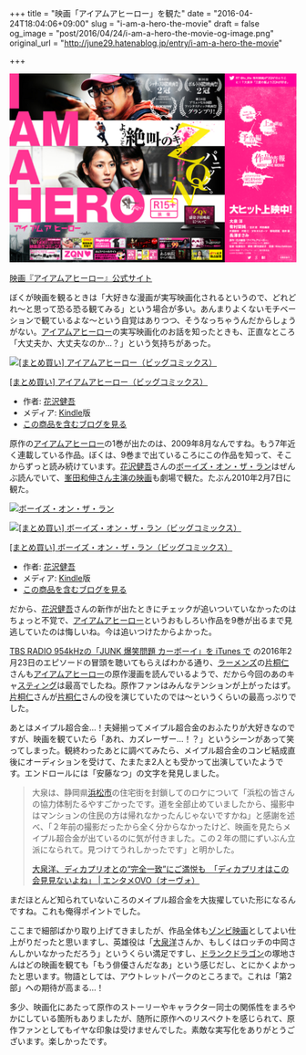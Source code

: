 +++
title = "映画「アイアムアヒーロー」を観た"
date = "2016-04-24T18:04:06+09:00"
slug = "i-am-a-hero-the-movie"
draft = false
og_image = "post/2016/04/24/i-am-a-hero-the-movie-og-image.png"
original_url = "http://june29.hatenablog.jp/entry/i-am-a-hero-the-movie"

+++

<p><span itemscope itemtype="http://schema.org/Photograph"><img src="/post/2016/04/24/i-am-a-hero-the-movie-20160424173139.png" alt="f:id:june29:20160424173139p:plain" title="f:id:june29:20160424173139p:plain" class="hatena-fotolife" itemprop="image"></span></p>

<p><a href="http://www.iamahero-movie.com/" title="花沢健吾による人気漫画がついに映画化！映画『アイアムアヒーロー』公式サイト">映画『アイアムアヒーロー』公式サイト</a></p>

<p>ぼくが映画を観るときは「大好きな漫画が実写映画化されるというので、どれどれ〜と思って恐る恐る観てみる」という場合が多い。あんまりよくないモチベーションで観ているよな〜という自覚はありつつ、そうなっちゃうんだからしょうがない。<a class="keyword" href="http://d.hatena.ne.jp/keyword/%A5%A2%A5%A4%A5%A2%A5%E0%A5%A2%A5%D2%A1%BC%A5%ED%A1%BC">アイアムアヒーロー</a>の実写映画化のお話を知ったときも、正直なところ「大丈夫か、大丈夫なのか…？」という気持ちがあった。</p>

<p></p>
<div class="hatena-asin-detail">
<a href="http://www.amazon.co.jp/exec/obidos/ASIN/B01E873MUK/cameralady-22/"><img src="http://ecx.images-amazon.com/images/I/B133OGw6c%2BS._SL160_.png" class="hatena-asin-detail-image" alt="[まとめ買い] アイアムアヒーロー（ビッグコミックス）" title="[まとめ買い] アイアムアヒーロー（ビッグコミックス）"></a><div class="hatena-asin-detail-info">
<p class="hatena-asin-detail-title"><a href="http://www.amazon.co.jp/exec/obidos/ASIN/B01E873MUK/cameralady-22/">[まとめ買い] アイアムアヒーロー（ビッグコミックス）</a></p>
<ul>
<li>
<span class="hatena-asin-detail-label">作者:</span> <a class="keyword" href="http://d.hatena.ne.jp/keyword/%B2%D6%C2%F4%B7%F2%B8%E3">花沢健吾</a>
</li>
<li>
<span class="hatena-asin-detail-label">メディア:</span> <a class="keyword" href="http://d.hatena.ne.jp/keyword/Kindle">Kindle</a>版</li>
<li><a href="http://d.hatena.ne.jp/asin/B01E873MUK/cameralady-22" target="_blank">この商品を含むブログを見る</a></li>
</ul>
</div>
<div class="hatena-asin-detail-foot"></div>
</div>

<p>原作の<a class="keyword" href="http://d.hatena.ne.jp/keyword/%A5%A2%A5%A4%A5%A2%A5%E0%A5%A2%A5%D2%A1%BC%A5%ED%A1%BC">アイアムアヒーロー</a>の1巻が出たのは、2009年8月なんですね。もう7年近く連載している作品。ぼくは、9巻まで出ているころにこの作品を知って、そこからずっと読み続けています。<a class="keyword" href="http://d.hatena.ne.jp/keyword/%B2%D6%C2%F4%B7%F2%B8%E3">花沢健吾</a>さんの<a class="keyword" href="http://d.hatena.ne.jp/keyword/%A5%DC%A1%BC%A5%A4%A5%BA%A1%A6%A5%AA%A5%F3%A1%A6%A5%B6%A1%A6%A5%E9%A5%F3">ボーイズ・オン・ザ・ラン</a>はぜんぶ読んでいて、<a href="http://botr.jp/" title="青春はやさしくて残酷だ">峯田和伸さん主演の映画</a>も劇場で観た。たぶん2010年2月7日に観た。</p>

<p><a data-flickr-embed="true" href="https://www.flickr.com/photos/june29/4331846513/in/photostream/" title="ボーイズ・オン・ザ・ラン"><img src="https://farm5.staticflickr.com/4006/4331846513_ec62a8f26d_z.jpg" width="640" height="428" alt="ボーイズ・オン・ザ・ラン"></a><script async src="//embedr.flickr.com/assets/client-code.js" charset="utf-8"></script></p>

<p></p>
<div class="hatena-asin-detail">
<a href="http://www.amazon.co.jp/exec/obidos/ASIN/B00U0DVDGM/cameralady-22/"><img src="http://ecx.images-amazon.com/images/I/C1QV3eqKa0S._SL160_.png" class="hatena-asin-detail-image" alt="[まとめ買い] ボーイズ・オン・ザ・ラン（ビッグコミックス）" title="[まとめ買い] ボーイズ・オン・ザ・ラン（ビッグコミックス）"></a><div class="hatena-asin-detail-info">
<p class="hatena-asin-detail-title"><a href="http://www.amazon.co.jp/exec/obidos/ASIN/B00U0DVDGM/cameralady-22/">[まとめ買い] ボーイズ・オン・ザ・ラン（ビッグコミックス）</a></p>
<ul>
<li>
<span class="hatena-asin-detail-label">作者:</span> <a class="keyword" href="http://d.hatena.ne.jp/keyword/%B2%D6%C2%F4%B7%F2%B8%E3">花沢健吾</a>
</li>
<li>
<span class="hatena-asin-detail-label">メディア:</span> <a class="keyword" href="http://d.hatena.ne.jp/keyword/Kindle">Kindle</a>版</li>
<li><a href="http://d.hatena.ne.jp/asin/B00U0DVDGM/cameralady-22" target="_blank">この商品を含むブログを見る</a></li>
</ul>
</div>
<div class="hatena-asin-detail-foot"></div>
</div>

<p>だから、<a class="keyword" href="http://d.hatena.ne.jp/keyword/%B2%D6%C2%F4%B7%F2%B8%E3">花沢健吾</a>さんの新作が出たときにチェックが追いついていなかったのはちょっと不覚で、<a class="keyword" href="http://d.hatena.ne.jp/keyword/%A5%A2%A5%A4%A5%A2%A5%E0%A5%A2%A5%D2%A1%BC%A5%ED%A1%BC">アイアムアヒーロー</a>というおもしろい作品を9巻が出るまで見逃していたのは悔しいね。今は追いつけたからよかった。</p>

<p><a href="https://itunes.apple.com/jp/podcast/junk-bao-xiao-wen-ti-kaboi/id140697625" title=" TBS RADIO 954kHzの「JUNK 爆笑問題 カーボーイ」の過去エピソードを無料ダウンロード、または今後のエピソードを無料登録。">TBS RADIO 954kHzの「JUNK 爆笑問題 カーボーイ」を iTunes で</a> の2016年2月23日のエピソードの冒頭を聴いてもらえばわかる通り、<a class="keyword" href="http://d.hatena.ne.jp/keyword/%A5%E9%A1%BC%A5%E1%A5%F3%A5%BA">ラーメンズ</a>の<a class="keyword" href="http://d.hatena.ne.jp/keyword/%CA%D2%B6%CD%BF%CE">片桐仁</a>さんも<a class="keyword" href="http://d.hatena.ne.jp/keyword/%A5%A2%A5%A4%A5%A2%A5%E0%A5%A2%A5%D2%A1%BC%A5%ED%A1%BC">アイアムアヒーロー</a>の原作漫画を読んでいるようで、だから今回のあのキャ<a class="keyword" href="http://d.hatena.ne.jp/keyword/%A5%B9%A5%C6%A5%A3%A5%F3%A5%B0">スティング</a>は最高でしたね。原作ファンはみんなテンションが上がったはず。<a class="keyword" href="http://d.hatena.ne.jp/keyword/%CA%D2%B6%CD%BF%CE">片桐仁</a>さんが<a class="keyword" href="http://d.hatena.ne.jp/keyword/%CA%D2%B6%CD%BF%CE">片桐仁</a>さんの役を演じていたのでは〜というくらいの最高っぷりでした。</p>

<p>あとはメイプル超合金…！夫婦揃ってメイプル超合金のおふたりが大好きなのですが、映画を観ていたら「あれ、カズレーザー…！？」というシーンがあって笑ってしまった。観終わったあとに調べてみたら、メイプル超合金のコンビ結成直後にオーディションを受けて、たまたま2人とも受かって出演していたようです。エンドロールには「安藤なつ」の文字を発見しました。</p>

<blockquote>
<p>大泉は、静岡県<a class="keyword" href="http://d.hatena.ne.jp/keyword/%C9%CD%BE%BE%BB%D4">浜松市</a>の住宅街を封鎖してのロケについて「浜松の皆さんの協力体制たるやすごかったです。道を全部止めていましたから、撮影中はマンションの住民の方は帰れなかったんじゃないですかね」と感謝を述べ、「２年前の撮影だったから全く分からなかったけど、映画を見たらメイプル超合金が出ているのに気が付きました。この２年の間にずいぶん立派になられて。見つけてうれしかったです」と明かした。</p>
<a href="http://tvfan.kyodo.co.jp/news/topics/1041710" title="大泉洋、ディカプリオとの“完全一致”にご満悦も　「ディカプリオはこの会見見ないよね」 | エンタメOVO（オーヴォ）">大泉洋、ディカプリオとの“完全一致”にご満悦も　「ディカプリオはこの会見見ないよね」 | エンタメOVO（オーヴォ）</a>
</blockquote>


<p>まだほとんど知られていないころのメイプル超合金を大抜擢していた形になるんですね。これも俺得ポイントでした。</p>

<p>ここまで細部ばかり取り上げてきましたが、作品全体も<a class="keyword" href="http://d.hatena.ne.jp/keyword/%A5%BE%A5%F3%A5%D3%B1%C7%B2%E8">ゾンビ映画</a>としてよい仕上がりだったと思いますし、英雄役は「<a class="keyword" href="http://d.hatena.ne.jp/keyword/%C2%E7%C0%F4%CD%CE">大泉洋</a>さんか、もしくはロッチの中岡さんしかいなかっただろう」というくらい満足ですし、<a class="keyword" href="http://d.hatena.ne.jp/keyword/%A5%C9%A5%E9%A5%F3%A5%AF%A5%C9%A5%E9%A5%B4%A5%F3">ドランクドラゴン</a>の塚地さんはどの映画を観ても「もう俳優さんだなあ」という感じだし、とにかくよかったと思います。物語としては、アウトレットパークのところまで。これは「第2部」への期待が高まる…！</p>

<p>多少、映画化にあたって原作のストーリーやキャラクター同士の関係性をまろやかにしている箇所もありましたが、随所に原作へのリスペクトを感じられて、原作ファンとしてもイヤな印象は受けませんでした。素敵な実写化をありがとうございます。楽しかったです。</p>